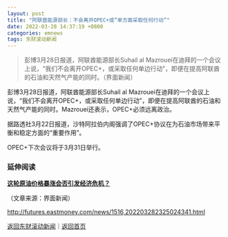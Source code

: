 ```yaml
---
layout: post
title: "阿联酋能源部长：不会离开OPEC+或“单方面采取任何行动”"
date: 2022-03-28 14:37:19 +0800
categories: emnews
tags: 东财滚动新闻
---
```

> 彭博3月28日报道，阿联酋能源部长Suhail al Mazrouei在迪拜的一个会议上说，“我们不会离开OPEC+，或采取任何单边行动”，即便在提高阿联酋的石油和天然气产能的同时。（界面新闻）

<p>彭博3月28日报道，阿联酋能源部长Suhail al Mazrouei在迪拜的一个会议上说，“我们不会离开OPEC+，或采取任何单边行动”，即便在提高阿联酋的石油和天然气产能的同时。Mazrouei还表示，OPEC+必须远离政治。</p><p>据路透社3月22日报道，沙特阿拉伯内阁强调了OPEC+协议在为石油市场带来平衡和稳定方面的“重要作用”。</p><p>OPEC+下次会议将于3月31日举行。</p><h3 class="emh3"><strong>延伸阅读</strong></h3><p><strong><a href="https://stock.eastmoney.com/a/202203272324083068.html">这轮原油价格暴涨会否引发经济危机？</a></strong></p><p class="em_media">（文章来源：界面新闻）</p>

<http://futures.eastmoney.com/news/1516,202203282325024341.html>

[返回东财滚动新闻](//finews.withounder.com/emnews/)｜[返回首页](//finews.withounder.com/)